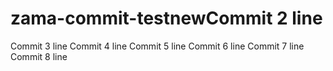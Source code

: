 # zama-commit-testnewCommit 2 line
Commit 3 line
Commit 4 line
Commit 5 line
Commit 6 line
Commit 7 line
Commit 8 line
